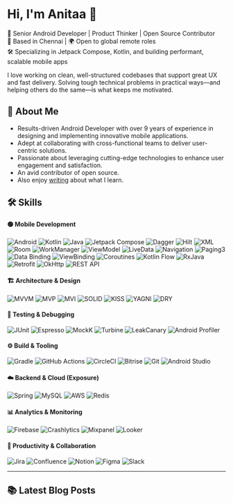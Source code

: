 # Hi, I'm Anitaa 👋

🌱 Senior Android Developer | Product Thinker | Open Source Contributor  
📍 Based in Chennai | 🌍 Open to global remote roles  
🛠️ Specializing in Jetpack Compose, Kotlin, and building performant, scalable mobile apps

I love working on clean, well-structured codebases that support great UX and fast delivery. Solving tough technical problems in practical ways—and helping others do the same—is what keeps me motivated.


## 🚀 About Me

* Results-driven Android Developer with over 9 years of experience in designing and implementing innovative mobile applications. 
* Adept at collaborating with cross-functional teams to deliver user-centric solutions. 
* Passionate about leveraging cutting-edge technologies to enhance user engagement and satisfaction.
* An avid contributor of open source. 
* Also enjoy [writing](https://medium.com/@anitaa_1990) about what I learn.


## 🛠 Skills

#### 🟢 Mobile Development

![Android](https://img.shields.io/badge/-Android-3DDC84?style=for-the-badge&logo=android&logoColor=white)
![Kotlin](https://img.shields.io/badge/-Kotlin-7F52FF?style=for-the-badge&logo=kotlin&logoColor=white)
![Java](https://img.shields.io/badge/-Java-ED8B00?style=for-the-badge&logo=java&logoColor=white)
![Jetpack Compose](https://img.shields.io/badge/-Jetpack%20Compose-4285F4?style=for-the-badge&logo=jetpackcompose&logoColor=white)
![Dagger](https://img.shields.io/badge/-Dagger-00C7B7?style=for-the-badge&logo=dagger&logoColor=white)
![Hilt](https://img.shields.io/badge/-Hilt-34A853?style=for-the-badge&logo=android&logoColor=white)
![XML](https://img.shields.io/badge/-XML-8E44AD?style=for-the-badge&logo=w3c&logoColor=white)
![Room](https://img.shields.io/badge/-Room-CC0000?style=for-the-badge)
![WorkManager](https://img.shields.io/badge/-WorkManager-263238?style=for-the-badge)
![ViewModel](https://img.shields.io/badge/-ViewModel-9C27B0?style=for-the-badge)
![LiveData](https://img.shields.io/badge/-LiveData-03A9F4?style=for-the-badge)
![Navigation](https://img.shields.io/badge/-Navigation%20Component-009688?style=for-the-badge)
![Paging3](https://img.shields.io/badge/-Paging3-607D8B?style=for-the-badge)
![Data Binding](https://img.shields.io/badge/-Data%20Binding-8D6E63?style=for-the-badge)
![ViewBinding](https://img.shields.io/badge/-ViewBinding-6D4C41?style=for-the-badge)
![Coroutines](https://img.shields.io/badge/-Coroutines-00599C?style=for-the-badge)
![Kotlin Flow](https://img.shields.io/badge/-Kotlin%20Flow-283593?style=for-the-badge)
![RxJava](https://img.shields.io/badge/-RxJava-B7178C?style=for-the-badge)
![Retrofit](https://img.shields.io/badge/-Retrofit-00796B?style=for-the-badge)
![OkHttp](https://img.shields.io/badge/-OkHttp-455A64?style=for-the-badge)
![REST API](https://img.shields.io/badge/-REST%20APIs-0091EA?style=for-the-badge)

#### 🏗 Architecture & Design

![MVVM](https://img.shields.io/badge/-MVVM-0062AD?style=for-the-badge)
![MVP](https://img.shields.io/badge/-MVP-4A148C?style=for-the-badge)
![MVI](https://img.shields.io/badge/-MVI-1B5E20?style=for-the-badge)
![SOLID](https://img.shields.io/badge/-SOLID%20Principles-FF6F00?style=for-the-badge)
![KISS](https://img.shields.io/badge/-KISS%20Principle-00838F?style=for-the-badge)
![YAGNI](https://img.shields.io/badge/-YAGNI-455A64?style=for-the-badge)
![DRY](https://img.shields.io/badge/-DRY%20Principle-795548?style=for-the-badge)

#### 🧪 Testing & Debugging

![JUnit](https://img.shields.io/badge/-JUnit-25A162?style=for-the-badge)
![Espresso](https://img.shields.io/badge/-Espresso-795548?style=for-the-badge)
![MockK](https://img.shields.io/badge/-MockK-512DA8?style=for-the-badge)
![Turbine](https://img.shields.io/badge/-Turbine-5D4037?style=for-the-badge)
![LeakCanary](https://img.shields.io/badge/-LeakCanary-FBC02D?style=for-the-badge)
![Android Profiler](https://img.shields.io/badge/-Android%20Profiler-37474F?style=for-the-badge)

#### ⚙️ Build & Tooling

![Gradle](https://img.shields.io/badge/-Gradle-02303A?style=for-the-badge&logo=gradle)
![GitHub Actions](https://img.shields.io/badge/-GitHub%20Actions-2088FF?style=for-the-badge&logo=githubactions)
![CircleCI](https://img.shields.io/badge/-CircleCI-343434?style=for-the-badge&logo=circleci&logoColor=white)
![Bitrise](https://img.shields.io/badge/-Bitrise-683D87?style=for-the-badge&logo=bitrise)
![Git](https://img.shields.io/badge/-Git-F05032?style=for-the-badge&logo=git&logoColor=white)
![Android Studio](https://img.shields.io/badge/-Android%20Studio-3DDC84?style=for-the-badge&logo=androidstudio)

#### ☁️ Backend & Cloud (Exposure)

![Spring](https://img.shields.io/badge/-Spring-6DB33F?style=for-the-badge&logo=spring)
![MySQL](https://img.shields.io/badge/-MySQL-4479A1?style=for-the-badge&logo=mysql)
![AWS](https://img.shields.io/badge/-AWS-232F3E?style=for-the-badge&logo=amazonaws&logoColor=white)
![Redis](https://img.shields.io/badge/-Redis-DC382D?style=for-the-badge&logo=redis)

#### 📊 Analytics & Monitoring

![Firebase](https://img.shields.io/badge/-Firebase-FFCA28?style=for-the-badge&logo=firebase)
![Crashlytics](https://img.shields.io/badge/-Crashlytics-1E88E5?style=for-the-badge)
![Mixpanel](https://img.shields.io/badge/-Mixpanel-8E24AA?style=for-the-badge)
![Looker](https://img.shields.io/badge/-Looker-0B9BD7?style=for-the-badge)

#### 🧩 Productivity & Collaboration

![Jira](https://img.shields.io/badge/-Jira-0052CC?style=for-the-badge&logo=jira)
![Confluence](https://img.shields.io/badge/-Confluence-172B4D?style=for-the-badge&logo=confluence)
![Notion](https://img.shields.io/badge/-Notion-000000?style=for-the-badge&logo=notion)
![Figma](https://img.shields.io/badge/-Figma-F24E1E?style=for-the-badge&logo=figma)
![Slack](https://img.shields.io/badge/-Slack-4A154B?style=for-the-badge&logo=slack)

---

## 📚 Latest Blog Posts

<!-- BLOG-POST-LIST:START -->
<!-- BLOG-POST-LIST:END -->
